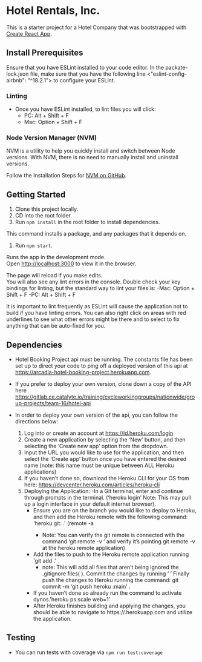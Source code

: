 # Hotel Rentals, Inc.

This is a starter project for a Hotel Company that was bootstrapped with [Create React App](https://github.com/facebook/create-react-app).

## Install Prerequisites
Ensure that you have ESLint installed to your code editor. In the packate-lock.json file, make sure that you have the following line <"eslint-config-airbnb": "^18.2.1"> to configure your ESLint.

### Linting
- Once you have ESLint installed, to lint files you will click:
    - PC: Alt + Shift + F
    - Mac: Option + Shift + F

### Node Version Manager (NVM)

NVM is a utility to help you quickly install and switch between Node versions. With NVM, there is no need to manually install and uninstall versions.

Follow the Installation Steps for [NVM on GitHub](https://github.com/coreybutler/nvm-windows).

## Getting Started

1. Clone this project locally.
2. CD into the root folder
3. Run `npm install` in the root folder to install dependencies.

This command installs a package, and any packages that it depends on.

1. Run `npm start`.

Runs the app in the development mode.\
Open [http://localhost:3000](http://localhost:3000) to view it in the browser.

The page will reload if you make edits.\
You will also see any lint errors in the console.
Double check your key bindings for linting, but the standard way to lint your files is:
    -Mac: Option + Shift + F
    -PC: Alt + Shift + F

It is important to lint frequently as ESLint will cause the application not to build if you have linting errors. You can also right click on areas with red underlines to see what other errors might be there and to select to fix anything that can be auto-fixed for you.

## Dependencies
* Hotel Booking Project api must be running. The constants file has been set up to direct your code to ping off a deployed version of this api at https://arcadia-hotel-booking-project.herokuapp.com. 

* If you prefer to deploy your own version, clone down a copy of the API here https://gitlab.ce.catalyte.io/training/cycleworkinggroups/nationwide/group-projects/team-16/hotel-api

* In order to deploy your own version of the api, you can follow the directions below: 
    1. Log into or create an account at https://id.heroku.com/login
    2. Create a new application by selecting the ‘New’ button, and then selecting the ‘Create new app’ option from the dropdown. 
    3. Input the URL you would like to use for the application, and then select the ‘Create app’ button once you have entered the desired name (note: this name must be unique between ALL Heroku applications)
    4. If you haven’t done so, download the Heroku CLI for your OS from here: https://devcenter.heroku.com/articles/heroku-cli
    5. Deploying the Application:
        -In a Git terminal, enter and continue through prompts in the terminal. (‘heroku login’ Note: This may pull up a login interface in your default internet browser).
        - Ensure you are on the branch you would like to deploy to Heroku, and then add the Heroku remote with the following command: 'heroku git: .' (remote -a <heroku-application-name> 
            - Note: You can verify the git remote is connected with the command ‘git remote -v ’ and verify it’s pointing git remote -v at the heroku remote application)
        - Add the files to push to the Heroku remote application running 'git add .' 
            - note: This will add all files that aren’t being ignored the .gitignore files( ). Commit the changes by running ‘ ’ Finally push the changes to Heroku running the command: git commit -m <commit-message>  ‘git push heroku <branch-to-push>:main’ .
        - If you haven’t done so already run the command to activate dynos.'heroku ps:scale web=1’ 
        - After Heroku finishes building and applying the changes, you should be able to navigate to 
        https://<heroku-application-name>.herokuapp.com and utilize the application.


## Testing
* You can run tests with coverage via `npm run test:coverage`
